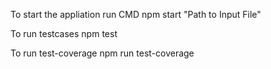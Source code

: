 To start the appliation run CMD
npm start "Path to Input File"


To run testcases
npm  test
 
To run test-coverage
npm run test-coverage
 
 
